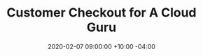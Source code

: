 ---
layout: page
title: Customer Checkout for A Cloud Guru
date: 2020-02-07 09:00:00 +10:00 -04:00
categories: work
tags: [work, design]
---